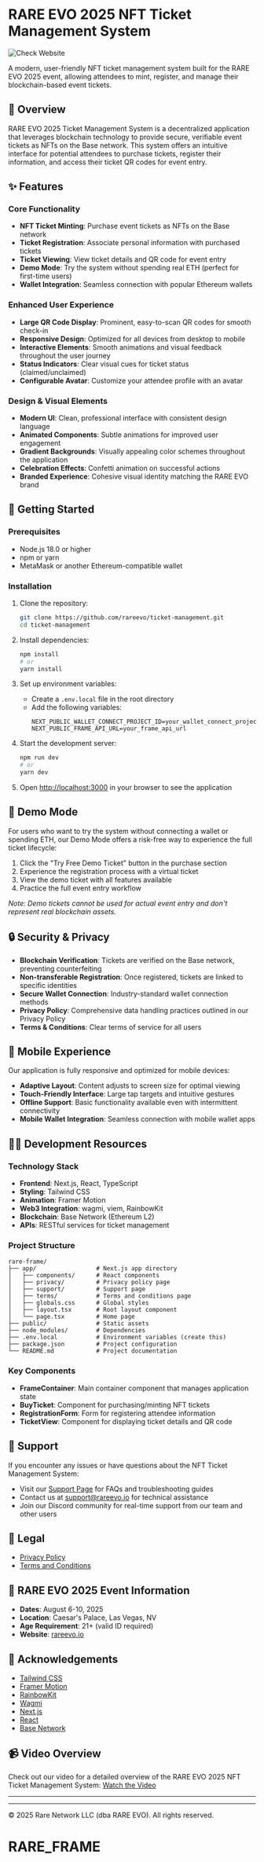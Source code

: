 # RARE EVO 2025 NFT Ticket Management System

![Check Website](https://rare-frame.vercel.app/)

A modern, user-friendly NFT ticket management system built for the RARE EVO 2025 event, allowing attendees to mint, register, and manage their blockchain-based event tickets.

## 🎫 Overview

RARE EVO 2025 Ticket Management System is a decentralized application that leverages blockchain technology to provide secure, verifiable event tickets as NFTs on the Base network. This system offers an intuitive interface for potential attendees to purchase tickets, register their information, and access their ticket QR codes for event entry.

## ✨ Features

### Core Functionality

- **NFT Ticket Minting**: Purchase event tickets as NFTs on the Base network
- **Ticket Registration**: Associate personal information with purchased tickets
- **Ticket Viewing**: View ticket details and QR code for event entry
- **Demo Mode**: Try the system without spending real ETH (perfect for first-time users)
- **Wallet Integration**: Seamless connection with popular Ethereum wallets

### Enhanced User Experience

- **Large QR Code Display**: Prominent, easy-to-scan QR codes for smooth check-in
- **Responsive Design**: Optimized for all devices from desktop to mobile
- **Interactive Elements**: Smooth animations and visual feedback throughout the user journey
- **Status Indicators**: Clear visual cues for ticket status (claimed/unclaimed)
- **Configurable Avatar**: Customize your attendee profile with an avatar

### Design & Visual Elements

- **Modern UI**: Clean, professional interface with consistent design language
- **Animated Components**: Subtle animations for improved user engagement
- **Gradient Backgrounds**: Visually appealing color schemes throughout the application
- **Celebration Effects**: Confetti animation on successful actions
- **Branded Experience**: Cohesive visual identity matching the RARE EVO brand

## 🚀 Getting Started

### Prerequisites

- Node.js 18.0 or higher
- npm or yarn
- MetaMask or another Ethereum-compatible wallet

### Installation

1. Clone the repository:
   ```bash
   git clone https://github.com/rareevo/ticket-management.git
   cd ticket-management
   ```

2. Install dependencies:
   ```bash
   npm install
   # or
   yarn install
   ```

3. Set up environment variables:
   - Create a `.env.local` file in the root directory
   - Add the following variables:
     ```
     NEXT_PUBLIC_WALLET_CONNECT_PROJECT_ID=your_wallet_connect_project_id
     NEXT_PUBLIC_FRAME_API_URL=your_frame_api_url
     ```

4. Start the development server:
   ```bash
   npm run dev
   # or
   yarn dev
   ```

5. Open [http://localhost:3000](http://localhost:3000) in your browser to see the application

## 🧠 Demo Mode

For users who want to try the system without connecting a wallet or spending ETH, our Demo Mode offers a risk-free way to experience the full ticket lifecycle:

1. Click the "Try Free Demo Ticket" button in the purchase section
2. Experience the registration process with a virtual ticket
3. View the demo ticket with all features available
4. Practice the full event entry workflow

*Note: Demo tickets cannot be used for actual event entry and don't represent real blockchain assets.*

## 🔒 Security & Privacy

- **Blockchain Verification**: Tickets are verified on the Base network, preventing counterfeiting
- **Non-transferable Registration**: Once registered, tickets are linked to specific identities
- **Secure Wallet Connection**: Industry-standard wallet connection methods
- **Privacy Policy**: Comprehensive data handling practices outlined in our Privacy Policy
- **Terms & Conditions**: Clear terms of service for all users

## 📱 Mobile Experience

Our application is fully responsive and optimized for mobile devices:

- **Adaptive Layout**: Content adjusts to screen size for optimal viewing
- **Touch-Friendly Interface**: Large tap targets and intuitive gestures
- **Offline Support**: Basic functionality available even with intermittent connectivity
- **Mobile Wallet Integration**: Seamless connection with mobile wallet apps

## 👨‍💻 Development Resources

### Technology Stack

- **Frontend**: Next.js, React, TypeScript
- **Styling**: Tailwind CSS
- **Animation**: Framer Motion
- **Web3 Integration**: wagmi, viem, RainbowKit
- **Blockchain**: Base Network (Ethereum L2)
- **APIs**: RESTful services for ticket management

### Project Structure

```
rare-frame/
├── app/                 # Next.js app directory
│   ├── components/      # React components
│   ├── privacy/         # Privacy policy page
│   ├── support/         # Support page
│   ├── terms/           # Terms and conditions page
│   ├── globals.css      # Global styles
│   ├── layout.tsx       # Root layout component
│   └── page.tsx         # Home page
├── public/              # Static assets
├── node_modules/        # Dependencies
├── .env.local           # Environment variables (create this)
├── package.json         # Project configuration
└── README.md            # Project documentation
```

### Key Components

- **FrameContainer**: Main container component that manages application state
- **BuyTicket**: Component for purchasing/minting NFT tickets
- **RegistrationForm**: Form for registering attendee information
- **TicketView**: Component for displaying ticket details and QR code

## 🤝 Support

If you encounter any issues or have questions about the NFT Ticket Management System:

- Visit our [Support Page](/support) for FAQs and troubleshooting guides
- Contact us at support@rareevo.io for technical assistance
- Join our Discord community for real-time support from our team and other users

## 📝 Legal

- [Privacy Policy](/privacy)
- [Terms and Conditions](/terms)

## 📅 RARE EVO 2025 Event Information

- **Dates**: August 6-10, 2025
- **Location**: Caesar's Palace, Las Vegas, NV
- **Age Requirement**: 21+ (valid ID required)
- **Website**: [rareevo.io](https://rareevo.io)

## 🙏 Acknowledgements

- [Tailwind CSS](https://tailwindcss.com/)
- [Framer Motion](https://www.framer.com/motion/)
- [RainbowKit](https://www.rainbowkit.com/)
- [Wagmi](https://wagmi.sh/)
- [Next.js](https://nextjs.org/)
- [React](https://reactjs.org/)
- [Base Network](https://base.org/)


## 📹 Video Overview
Check out our video for a detailed overview of the RARE EVO 2025 NFT Ticket Management System:
[Watch the Video](https://youtu.be/x_ha1qmuEBc)

---
---

© 2025 Rare Network LLC (dba RARE EVO). All rights reserved.
# RARE_FRAME

